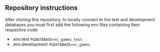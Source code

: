 ## Repository instructions

After cloning this repository, to locally connect to the test and development databases you must first add the following env files containing their respective code:
* .env.test `PGDATABASE=nc_games_test`
* .env.development `PGDATABASE=nc_games`
